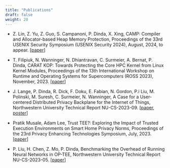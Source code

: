 ```yaml
---
title: "Publications"
draft: false
weight: 20
---
```


- Z. Lin, Z. Yu, Z. Guo, S. Campanoni, P. Dinda, X. Xing,
CAMP: Compiler and Allocator-based Heap Memory Protection,
Proceedings of the 33rd USENIX Security Symposium (USENIX Security 2024),
August, 2024, to appear.
\[[paper](papers/CAMP.pdf)\]

- T. Filipiuk, N. Wanninger, N. Dhiantravan, C. Surmeier, A. Bernat, P. Dinda,
CARAT KOP: Towards Protecting the Core HPC Kernel from Linux Kernel Modules,
Proceedings of the 13th International Workshop on Runtime and Operating Systems for Supercomputers (ROSS 2023),
November, 2023.
\[[paper](papers/ross23.pdf)\]

- J. Lange, P. Dinda, R. Dick, F. Doku, E. Fabian, N. Gordon, P.i Liu, M. Polinski, M. Suresh, C. Surmeier, N. Wanninger,
A Case for a User-centered Distributed Privacy Backplane for the Internet of Things,
Northwestern University Technical Report NU-CS-2023-09.
\[[paper](papers/NU-CS-2023-09.pdf), [poster](papers/GCASR23_Poster_PrivacyBackplane.pdf)\]

- Pratik Musale, Adam Lee,
Trust TEE?: Exploring the Impact of Trusted Execution Environments on Smart Home Privacy Norms,
Proceedings of the 23rd Privacy Enhancing Technologies Symposium,
July, 2023.
\[[paper](papers/popets-2023-0067.pdf)\]

- P. Liu, H. Chen, Z. Mo, P. Dinda,
Benchmarking the Overhead of Running Neural Networks in OP-TEE,
Northwestern University Technical Report NU-CS-2023-05.
\[[paper](papers/NU-CS-2023-05.pdf)\]
